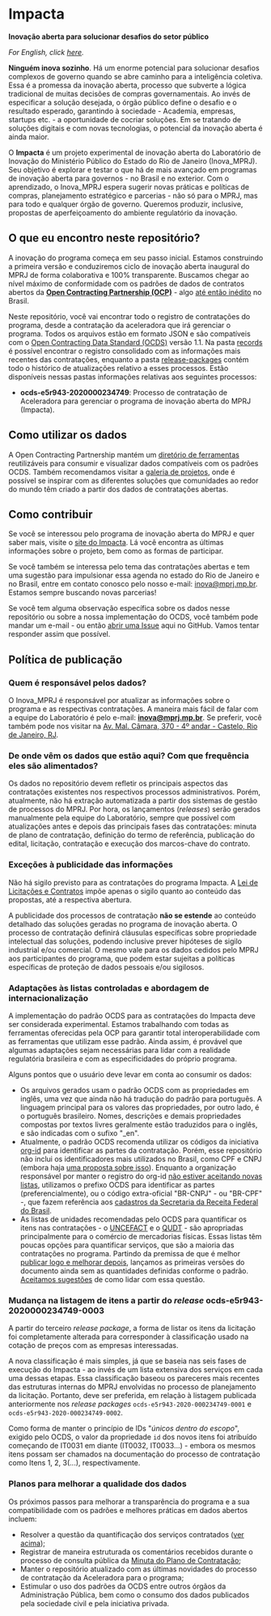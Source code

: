 # Impacta

**Inovação aberta para solucionar desafios do setor público**

*For English, click [here](https://github.com/mp-rj/Impacta/blob/master/README.md).*

**Ninguém inova sozinho**. Há um enorme potencial para solucionar desafios complexos de governo quando se abre caminho para a inteligência coletiva. Essa é a promessa da inovação aberta, processo que subverte a lógica tradicional de muitas decisões de compras governamentais. Ao invés de especificar a solução desejada, o órgão público define o desafio e o resultado esperado, garantindo à sociedade - Academia, empresas, startups etc. - a oportunidade de cocriar soluções. Em se tratando de soluções digitais e com novas tecnologias, o potencial da inovação aberta é ainda maior.

O **Impacta** é um projeto experimental de inovação aberta do Laboratório de Inovação do Ministério Público do Estado do Rio de Janeiro (Inova_MPRJ). Seu objetivo é explorar e testar o que há de mais avançado em programas de inovação aberta para governos - no Brasil e no exterior. Com o aprendizado, o Inova_MPRJ espera sugerir novas práticas e políticas de compras, planejamento estratégico e parcerias - não só para o MPRJ, mas para todo e qualquer órgão de governo. Queremos produzir, inclusive, propostas de aperfeiçoamento do ambiente regulatório da inovação.

## O que eu encontro neste repositório?

A inovação do programa começa em seu passo inicial. Estamos construindo a primeira versão e conduziremos ciclo de inovação aberta inaugural do MPRJ de forma colaborativa e 100% transparente. Buscamos chegar ao nível máximo de conformidade com os padrões de dados de contratos abertos da **[Open Contracting Partnership (OCP)](https://www.open-contracting.org/)** - algo [até então inédito](https://web.archive.org/web/20200404154540/https://www.open-contracting.org/worldwide/) no Brasil.

Neste repositório, você vai encontrar todo o registro de contratações do programa, desde a contratação da aceleradora que irá gerenciar o programa. Todos os arquivos estão em formato JSON e são compatíveis com o [Open Contracting Data Standard (OCDS)](https://standard.open-contracting.org/latest/en/) versão 1.1. Na pasta [records](https://github.com/mp-rj/Impacta/blob/master/records) é possível encontrar o registro consolidado com as informações mais recentes das contratações, enquanto a pasta [release-packages](https://github.com/mp-rj/Impacta/blob/master/release-packages) contém todo o histórico de atualizações relativo a esses processos. Estão disponíveis nessas pastas informações relativas aos seguintes processos:

- **ocds-e5r943-2020000234749**: Processo de contratação de Aceleradora para gerenciar o programa de inovação aberta do MPRJ (Impacta).

## Como utilizar os dados

A Open Contracting Partnership mantém um [diretório de ferramentas](https://airtable.com/shrzycSNYRcmV0WSZ/tblhHNGcDXuievZ74?blocks=hide) reutilizáveis para consumir e visualizar dados compatíveis com os padrões OCDS. Também recomendamos visitar a [galeria de projetos](https://airtable.com/shrsJ2QRVrpUaUWLf/tblhHNGcDXuievZ74?blocks=hide), onde é possível se inspirar com as diferentes soluções que comunidades ao redor do mundo têm criado a partir dos dados de contratações abertas.

## Como contribuir

Se você se interessou pelo programa de inovação aberta do MPRJ e quer saber mais, visite o [site do Impacta](https://www.mprj.mp.br/inova/impacta). Lá você encontra as últimas informações sobre o projeto, bem como as formas de participar.

Se você também se interessa pelo tema das contratações abertas e tem uma sugestão para impulsionar essa agenda no estado do Rio de Janeiro e no Brasil, entre em contato conosco pelo nosso e-mail: [inova@mprj.mp.br](inova@mprj.mp.br). Estamos sempre buscando novas parcerias!

Se você tem alguma observação específica sobre os dados nesse repositório ou sobre a nossa implementação do OCDS, você também pode mandar um e-mail - ou então [abrir uma Issue](https://github.com/mp-rj/Impacta/issues) aqui no GitHub. Vamos tentar responder assim que possível.

## Política de publicação

### Quem é responsável pelos dados?

O Inova_MPRJ é responsável por atualizar as informações sobre o programa e as respectivas contratações. A maneira mais fácil de falar com a equipe do Laboratório é pelo e-mail: **[inova@mprj.mp.br](mailto:inova@mprj.mp.br)**. Se preferir, você também pode nos visitar na [Av. Mal. Câmara, 370 - 4º andar - Castelo, Rio de Janeiro, RJ](https://www.openstreetmap.org/node/7184338297).

### De onde vêm os dados que estão aqui? Com que frequência eles são alimentados?

Os dados no repositório devem refletir os principais aspectos das contratações existentes nos respectivos processos administrativos. Porém, atualmente, não há extração automatizada a partir dos sistemas de gestão de processos do MPRJ. Por hora, os lançamentos (*releases*) serão gerados manualmente pela equipe do Laboratório, sempre que possível com atualizações antes e depois das principais fases das contratações: minuta de plano de contratação, definição do termo de referência, publicação do edital, licitação, contratação e execução dos marcos-chave do contrato.

### Exceções à publicidade das informações

Não há sigilo previsto para as contratações do programa Impacta. A [Lei de Licitações e Contratos](https://www.lexml.gov.br/urn/urn:lex:br:federal:lei:1993-06-21;8666) impõe apenas o sigilo  quanto ao conteúdo das propostas, até a respectiva abertura. 

A publicidade dos processos de contratação **não se estende** ao conteúdo detalhado das soluções geradas no programa de inovação aberta. O processo de contratação definirá cláusulas específicas sobre propriedade intelectual das soluções, podendo inclusive prever hipóteses de sigilo industrial e/ou comercial. O mesmo vale para os dados cedidos pelo MPRJ aos participantes do programa, que podem estar sujeitas a políticas específicas de proteção de dados pessoais e/ou sigilosos.

### Adaptações às listas controladas e abordagem de internacionalização

A implementação do padrão OCDS para as contratações do Impacta deve ser considerada experimental. Estamos trabalhando com todas as ferramentas oferecidas pela OCP para garantir total interoperabilidade com as ferramentas que utilizam esse padrão. Ainda assim, é provável que algumas adaptações sejam necessárias para lidar com a realidade regulatória brasileira e com as especificidades do próprio programa.

Alguns pontos que o usuário deve levar em conta ao consumir os dados:

- Os arquivos gerados usam o padrão OCDS com as propriedades em inglês, uma vez que ainda não há tradução do padrão para português. A linguagem principal para os valores das propriedades, por outro lado, é o português brasileiro. Nomes, descrições e demais propriedades compostas por textos livres geralmente estão traduzidos para o inglês, e são indicadas com o sufixo "_en".
- Atualmente, o padrão OCDS recomenda utilizar os códigos da iniciativa [org-id](http://org-id.guide/) para identificar as partes da contratação. Porém, esse repositório não inclui os identificadores mais utilizados no Brasil, como CPF e CNPJ (embora haja [uma proposta sobre isso](https://github.com/org-id/register/issues/365)). Enquanto a organização responsável por manter o registro do org-id [não estiver aceitando novas listas](https://github.com/org-id/register/tree/ee6179b02071c60e516202635a94e0b6782cf6e9#current-status-as-of-18th-december-2019), utilizamos o prefixo OCDS para identificar as partes (preferencialmente), ou o código extra-oficial "BR-CNPJ" - ou "BR-CPF" -, que fazem referência aos [cadastros da Secretaria da Receita Federal do Brasil](http://receita.economia.gov.br/orientacao/tributaria/cadastros).
- As listas de unidades recomendadas pelo OCDS para quantificar os itens nas contratações - o [UNCEFACT](http://www.unece.org/fileadmin/DAM/cefact/recommendations/rec20/Rec20rev14e-Annex_II-III_2020.xls) e o [QUDT](http://www.qudt.org/qudt/owl/1.0.0/unit/Instances.html) - são apropriadas principalmente para o comércio de mercadorias físicas. Essas listas têm poucas opções para quantificar serviços, que são a maioria das contratações no programa. Partindo da premissa de que é melhor [publicar logo e melhorar depois](https://standard.open-contracting.org/latest/en/#open-contracting-data-standard-documentation), lançamos as primeiras versões do documento ainda sem as quantidades definidas conforme o padrão. [Aceitamos sugestões](#como-contribuir) de como lidar com essa questão.

### Mudança na listagem de itens a partir do *release* ocds-e5r943-2020000234749-0003

A partir do terceiro *release package*, a forma de listar os itens da licitação foi completamente alterada para corresponder à classificação usado na cotação de preços com as empresas interessadas.

A nova classificação é mais simples, já que se baseia nas seis fases de execução do Impacta - ao invés de um lista extensiva dos serviços em cada uma dessas etapas. Essa classificação baseou os pareceres mais recentes das estruturas internas do MPRJ envolvidas no processo de planejamento da licitação. Portanto, deve ser preferida, em relação à listagem publicada anteriormente nos *release packages* `ocds-e5r943-2020-000234749-0001` e `ocds-e5r943-2020-000234749-0002`.

Como forma de manter o princípio de IDs "*únicos dentro do escopo*", exigido pelo OCDS, o valor da propriedade `id` dos novos itens foi atribuído começando de IT0031 em diante (IT0032, IT0033...) - embora os mesmos itens possam ser chamados na documentação do processo de contratação como Itens 1, 2, 3(...), respectivamente.

### Planos para melhorar a qualidade dos dados

Os próximos passos para melhorar a transparência do programa e a sua compatibilidade com os padrões e melhores práticas em dados abertos incluem:

- Resolver a questão da quantificação dos serviços contratados ([ver acima](#adaptações-às-listas-controladas-e-abordagem-de-internacionalização));
- Registrar de maneira estruturada os comentários recebidos durante o processo de consulta pública da [Minuta do Plano de Contratação](https://drive.google.com/file/d/1qQPijADRnhI37EY16_HM0QksOasKaMI2);
- Manter o repositório atualizado com as últimas novidades do processo de contratação da Aceleradora para o programa;
- Estimular o uso dos padrões da OCDS entre outros órgãos da Administração Pública, bem como o consumo dos dados publicados pela sociedade civil e pela iniciativa privada.

